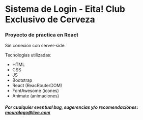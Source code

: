 # Sistema de Login - Eita! Club Exclusivo de Cerveza

### Proyecto de practica en React

Sin conexion con server-side.

Tecnologias utilizadas:

* HTML
* CSS
* JS
* Bootstrap
* React (ReacRouterDOM)
* FontAwesome (icones)
* Animate (animaciones)

##### Por cualquier eventual bug, sugerencias y/o recomendaciones: mouralago@live.com

